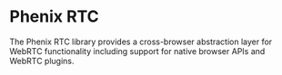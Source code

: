 # Phenix RTC

The Phenix RTC library provides a cross-browser abstraction layer for WebRTC functionality including support for native browser APIs and WebRTC plugins.
